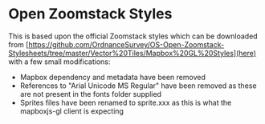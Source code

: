 # Open Zoomstack Styles

This is based upon the official Zoomstack styles which can be downloaded from [https://github.com/OrdnanceSurvey/OS-Open-Zoomstack-Stylesheets/tree/master/Vector%20Tiles/Mapbox%20GL%20Styles](here) with a few small modifications:

- Mapbox dependency and metadata have been removed
- References to "Arial Unicode MS Regular" have been removed as these are not present in the fonts folder supplied
- Sprites files have been renamed to sprite.xxx as this is what the mapboxjs-gl client is expecting
